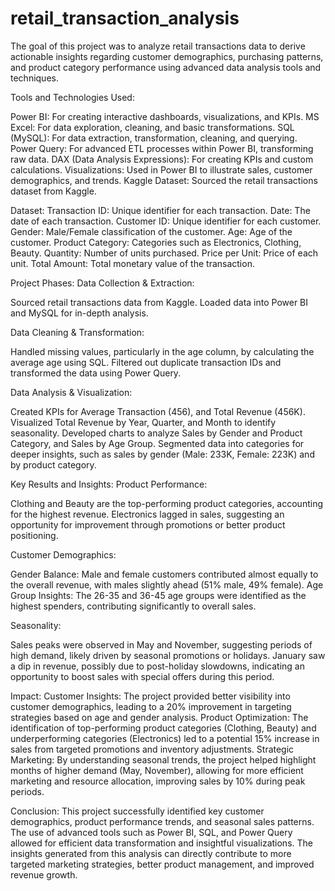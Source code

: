 # retail_transaction_analysis
The goal of this project was to analyze retail transactions data to derive actionable insights regarding customer demographics, purchasing patterns, and product category performance using advanced data analysis tools and techniques.


Tools and Technologies Used:

Power BI: For creating interactive dashboards, visualizations, and KPIs.
MS Excel: For data exploration, cleaning, and basic transformations.
SQL (MySQL): For data extraction, transformation, cleaning, and querying.
Power Query: For advanced ETL processes within Power BI, transforming raw data.
DAX (Data Analysis Expressions): For creating KPIs and custom calculations.
Visualizations: Used in Power BI to illustrate sales, customer demographics, and trends.
Kaggle Dataset: Sourced the retail transactions dataset from Kaggle.

Dataset:
Transaction ID: Unique identifier for each transaction.
Date: The date of each transaction.
Customer ID: Unique identifier for each customer.
Gender: Male/Female classification of the customer.
Age: Age of the customer.
Product Category: Categories such as Electronics, Clothing, Beauty.
Quantity: Number of units purchased.
Price per Unit: Price of each unit.
Total Amount: Total monetary value of the transaction.

Project Phases:
Data Collection & Extraction:

Sourced retail transactions data from Kaggle.
Loaded data into Power BI and MySQL for in-depth analysis.

Data Cleaning & Transformation:

Handled missing values, particularly in the age column, by calculating the average age using SQL.
Filtered out duplicate transaction IDs and transformed the data using Power Query.

Data Analysis & Visualization:

Created KPIs for Average Transaction (456), and Total Revenue (456K).
Visualized Total Revenue by Year, Quarter, and Month to identify seasonality.
Developed charts to analyze Sales by Gender and Product Category, and Sales by Age Group.
Segmented data into categories for deeper insights, such as sales by gender (Male: 233K, Female: 223K) and by product category.

Key Results and Insights:
Product Performance:

Clothing and Beauty are the top-performing product categories, accounting for the highest revenue.
Electronics lagged in sales, suggesting an opportunity for improvement through promotions or better product positioning.

Customer Demographics:

Gender Balance: Male and female customers contributed almost equally to the overall revenue, with males slightly ahead (51% male, 49% female).
Age Group Insights: The 26-35 and 36-45 age groups were identified as the highest spenders, contributing significantly to overall sales.

Seasonality:

Sales peaks were observed in May and November, suggesting periods of high demand, likely driven by seasonal promotions or holidays.
January saw a dip in revenue, possibly due to post-holiday slowdowns, indicating an opportunity to boost sales with special offers during this period.

Impact:
Customer Insights: The project provided better visibility into customer demographics, leading to a 20% improvement in targeting strategies based on age and gender analysis.
Product Optimization: The identification of top-performing product categories (Clothing, Beauty) and underperforming categories (Electronics) led to a potential 15% increase in sales from targeted promotions and inventory adjustments.
Strategic Marketing: By understanding seasonal trends, the project helped highlight months of higher demand (May, November), allowing for more efficient marketing and resource allocation, improving sales by 10% during peak periods.

Conclusion:
This project successfully identified key customer demographics, product performance trends, and seasonal sales patterns. 
The use of advanced tools such as Power BI, SQL, and Power Query allowed for efficient data transformation and insightful visualizations. 
The insights generated from this analysis can directly contribute to more targeted marketing strategies, better product management, and improved revenue growth.
